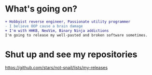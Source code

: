 # What's going on?
```diff
+ Hobbyist reverse engineer, Passionate utility programmer
- I believe OOP cause a brain damage
+ I'm with HHKB, NeoVim, Binary Ninja addictions
I'm going to release my well-pasted and broken software sometimes.
```

# Shut up and see my repositories
https://github.com/stars/not-snail/lists/my-releases
